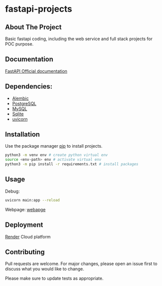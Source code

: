 # fastapi-projects
## About The Project
Basic fastapi coding, including the web service and full stack projects for POC purpose.

## Documentation
[FastAPI Official documentation](https://fastapi.tiangolo.com/)

## Dependencies:
- [Alembic](https://alembic.sqlalchemy.org/en/latest/)
- [PostgreSQL](https://www.postgresql.org/)
- [MySQL](https://www.mysql.com/)
- [Sqlite](https://www.sqlite.org/index.html)
- [uvicorn](https://www.uvicorn.org/)


## Installation
Use the package manager [pip](https://pip.pypa.io/en/stable/) to install projects.

```bash
python3 -m venv env # create python virtual env
source <env-path> env # activate virtual env
python3 -m pip install -r requirements.txt # install packages
```

## Usage 
Debug:
```bash
uvicorn main:app --reload
```
Webpage: [webapge](https://codingwithkevin-deployment.onrender.com/)



## Deployment
[Render](https://render.com/) Cloud platform

## Contributing

Pull requests are welcome. For major changes, please open an issue first to discuss what you would like to change.

Please make sure to update tests as appropriate.